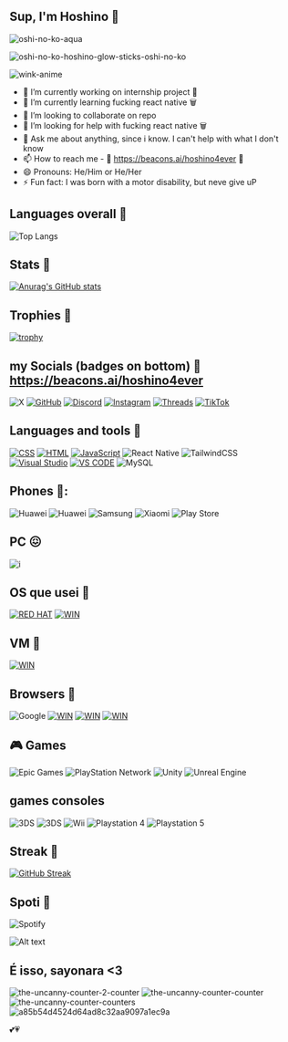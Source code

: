 ## Sup, I'm Hoshino 🌸
![oshi-no-ko-aqua](https://github.com/Hoshino2123/Hoshino2123/assets/65288010/48008e22-6759-44c7-ad9b-85fe583f2920)

![oshi-no-ko-hoshino-glow-sticks-oshi-no-ko](https://github.com/Hoshino2123/Hoshino2123/assets/65288010/ffbb5103-e858-4fb9-a4cf-5e617bffced2)


![wink-anime](https://github.com/Hoshino2123/Hoshino2123/assets/65288010/ca496ef4-cec2-4efa-92ab-ef66eb931cd4)


- 🔭 I’m currently working on internship project 🌸
- 🌱 I’m currently learning fucking react native 🗑️ 
- 👯 I’m looking to collaborate on repo
- 🤔 I’m looking for help with fucking react native 🗑️
- 💬 Ask me about anything, since i know. I can't help with what I don't know
- 📫 How to reach me - 🌸 https://beacons.ai/hoshino4ever 🌸
- 😄 Pronouns: He/Him or He/Her
- ⚡ Fun fact: I was born with a motor disability, but neve give uP



## Languages overall 🌸
![Top Langs](https://github-readme-stats.vercel.app/api/top-langs/?username=hoshino2123&layout=donut-vertical)

## Stats 🌸
[![Anurag's GitHub stats](https://github-readme-stats.vercel.app/api?username=hoshino2123&include_all_commits=true&show_icons=true&theme=dark&locale=pt-pt)](https://github.com/anuraghazra/github-readme-stats)
## Trophies 🌸

[![trophy](https://github-profile-trophy.vercel.app/?username=ryo-ma&theme=onedark)](https://github.com/Hoshino2123/github-profile-trophy-no-frame=true)

## my Socials (badges on bottom) 🌸  https://beacons.ai/hoshino4ever 
![X](https://img.shields.io/badge/X-%23000000.svg?style=for-the-badge&logo=X&logoColor=white)
[![GitHub](https://img.shields.io/badge/GitHub-%23121011.svg?logo=github&logoColor=white)](#)
[![Discord](https://img.shields.io/badge/Discord-%235865F2.svg?&logo=discord&logoColor=white)](#)
[![Instagram](https://img.shields.io/badge/Instagram-%23E4405F.svg?logo=Instagram&logoColor=white)](#)
[![Threads](https://img.shields.io/badge/Threads-000000?logo=Threads&logoColor=white)](#)
[![TikTok](https://img.shields.io/badge/TikTok-black?logo=tiktok&logoColor=white)](#)

## Languages and tools 🌸

[![CSS](https://img.shields.io/badge/CSS-1572B6?logo=css3&logoColor=fff)](#)
[![HTML](https://img.shields.io/badge/HTML-%23E34F26.svg?logo=html5&logoColor=white)](#)
[![JavaScript](https://img.shields.io/badge/JavaScript-F7DF1E?logo=javascript&logoColor=000)](#)
![React Native](https://img.shields.io/badge/react_native-%2320232a.svg?style=for-the-badge&logo=react&logoColor=%2361DAFB)
![TailwindCSS](https://img.shields.io/badge/tailwindcss-%2338B2AC.svg?style=for-the-badge&logo=tailwind-css&logoColor=white)
[![Visual Studio](https://img.shields.io/badge/Visual%20Studio-5C2D91.svg?&logo=visual-studio&logoColor=white)](#)
[![VS CODE](https://img.shields.io/badge/VSCode-0078D4?style=for-the-badge&logo=visual%20studio%20code&logoColor=white)](#)
![MySQL](https://img.shields.io/badge/mysql-4479A1.svg?style=for-the-badge&logo=mysql&logoColor=white)

## Phones 📱:
![Huawei](https://img.shields.io/badge/Wiko-%23FF0000.svg?style=for-the-badge&logo=wiko-rainbow-lite&logoColor=white)
![Huawei](https://img.shields.io/badge/Huawei-%23FF0000.svg?style=for-the-badge&logo=huawei-p10-lite&logoColor=white)
![Samsung](https://img.shields.io/badge/Samsung-%231428A0.svg?style=for-the-badge&logo=samsung-a70&logoColor=white)
![Xiaomi](https://img.shields.io/badge/Xiaomi-%23FF6900.svg?style=for-the-badge&logo=xiaomi-13-pro&logoColor=white)
![Play Store](https://img.shields.io/badge/Google_Play-414141?style=for-the-badge&logo=google-play&logoColor=white)

## PC 😖

![i](https://img.shields.io/badge/Insys-000000?style=for-the-badge&logo=Insys&logoColor=white)
## OS que usei 🌸

[![RED HAT](https://img.shields.io/badge/Red%20Hat-EE0000?style=for-the-badge&logo=redhat&logoColor=white)](#)
[![WIN](https://img.shields.io/badge/Windows-0078D6?style=for-the-badge&logo=windows&logoColor=white)](#)

## VM 🌸

[![WIN](https://img.shields.io/badge/VirtualBox-21416b?style=for-the-badge&logo=VirtualBox&logoColor=white)](#)

## Browsers 🌸
![Google](https://img.shields.io/badge/google-4285F4?style=for-the-badge&logo=google&logoColor=white)
[![WIN](https://img.shields.io/badge/Brave-FF1B2D?style=for-the-badge&logo=Brave&logoColor=white)](#)
[![WIN](https://img.shields.io/badge/Microsoft_Edge-0078D7?style=for-the-badge&logo=Microsoft-edge&logoColor=white)](#)
[![WIN](https://img.shields.io/badge/Opera-FF1B2D?style=for-the-badge&logo=Opera&logoColor=white)](#)
## 🎮 Games
![Epic Games](https://img.shields.io/badge/epicgames-%23313131.svg?style=for-the-badge&logo=epicgames&logoColor=white)
![PlayStation Network](https://img.shields.io/badge/PSN-%230070D1.svg?style=for-the-badge&logo=Playstation&logoColor=white)
![Unity](https://img.shields.io/badge/unity-%23000000.svg?style=for-the-badge&logo=unity&logoColor=white)
![Unreal Engine](https://img.shields.io/badge/unrealengine-%23313131.svg?style=for-the-badge&logo=unrealengine&logoColor=white)

## games consoles 
![3DS](https://img.shields.io/badge/GAMEBOY-D12228?style=for-the-badge&logo=gameboy-color&logoColor=white)
![3DS](https://img.shields.io/badge/3DS-D12228?style=for-the-badge&logo=nintendo-3ds&logoColor=white)
![Wii](https://img.shields.io/badge/Wii-8B8B8B?style=for-the-badge&logo=wii&logoColor=white)
![Playstation 4](https://img.shields.io/badge/Playstation%204-003791?style=for-the-badge&logo=playstation-4&logoColor=white)
![Playstation 5](https://img.shields.io/badge/Playstation%205-003791?style=for-the-badge&logo=playstation-5&logoColor=white)

## Streak 🌸
[![GitHub Streak](https://github-readme-streak-stats.herokuapp.com?user=Hoshino2123&theme=dark&date_format=%5BY.%5Dn.j&background=45%2CEB157F%2CEB0000)](https://git.io/streak-stats)

## Spoti 🌸
![Spotify](https://img.shields.io/badge/Spotify-1ED760?logo=spotify&logoColor=white)




![Alt text](https://spotify-recently-played-readme.vercel.app/api?user=312izpdez5np7vhrvqxaovyycc7i&unique={true|1|on|yes)


## É isso, sayonara <3
![the-uncanny-counter-2-counter](https://github.com/Hoshino2123/Hoshino2123/assets/65288010/aded9978-78bf-4229-a43a-65f417e29859)
![the-uncanny-counter-counter](https://github.com/Hoshino2123/Hoshino2123/assets/65288010/a88d6a4e-6d05-44c7-9059-34bf1249901d)
![the-uncanny-counter-counters](https://github.com/Hoshino2123/Hoshino2123/assets/65288010/1970c314-b3bf-4466-b0ba-1d9fd83901ea)
![a85b54d4524d64ad8c32aa9097a1ec9a](https://github.com/Hoshino2123/Hoshino2123/assets/65288010/2c238b9e-e481-4300-b2e0-fad274569229)




<!-- Markdown -->








💕💗
<!--
**Hoshino2123/Hoshino2123** is a ✨ _special_ ✨ repository because its `README.md` (this file) appears on your GitHub profile.

Here are some ideas to get you started:


-->



























